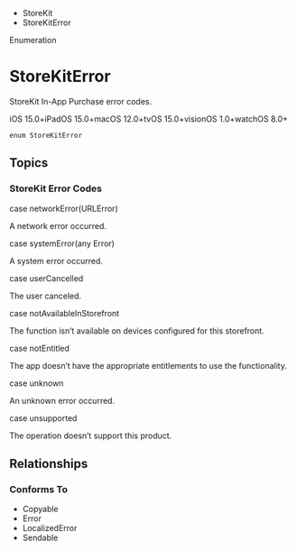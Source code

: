 

- StoreKit
-  StoreKitError 

Enumeration

# StoreKitError

StoreKit In-App Purchase error codes.

iOS 15.0+iPadOS 15.0+macOS 12.0+tvOS 15.0+visionOS 1.0+watchOS 8.0+

``` source
enum StoreKitError
```

## Topics

### StoreKit Error Codes

case networkError(URLError)

A network error occurred.

case systemError(any Error)

A system error occurred.

case userCancelled

The user canceled.

case notAvailableInStorefront

The function isn’t available on devices configured for this storefront.

case notEntitled

The app doesn’t have the appropriate entitlements to use the functionality.

case unknown

An unknown error occurred.

case unsupported

The operation doesn’t support this product.

## Relationships

### Conforms To

- Copyable
- Error
- LocalizedError
- Sendable


